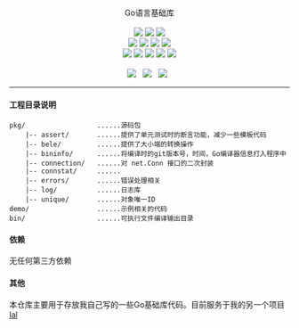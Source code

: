 <p align="center">
<br>
Go语言基础库
<br><br>
<a title="TravisCI" target="_blank" href="https://www.travis-ci.org/q191201771/nezha"><img src="https://www.travis-ci.org/q191201771/nezha.svg?branch=master"></a>
<a title="codecov" target="_blank" href="https://codecov.io/gh/q191201771/nezha"><img src="https://codecov.io/gh/q191201771/nezha/branch/master/graph/badge.svg?style=flat-square"></a>
<a title="goreportcard" target="_blank" href="https://goreportcard.com/report/github.com/q191201771/nezha"><img src="https://goreportcard.com/badge/github.com/q191201771/nezha?style=flat-square"></a>
<br>
<a title="codesize" target="_blank" href="https://github.com/q191201771/nezha"><img src="https://img.shields.io/github/languages/code-size/q191201771/nezha.svg?style=flat-square?style=flat-square"></a>
<a title="license" target="_blank" href="https://github.com/q191201771/nezha/blob/master/LICENSE"><img src="https://img.shields.io/badge/license-MIT-brightgreen.svg?style=flat-square"></a>
<a title="lastcommit" target="_blank" href="https://github.com/q191201771/nezha/commits/master"><img src="https://img.shields.io/github/commit-activity/m/q191201771/nezha.svg?style=flat-square"></a>
<a title="commitactivity" target="_blank" href="https://github.com/q191201771/nezha/graphs/commit-activity"><img src="https://img.shields.io/github/last-commit/q191201771/nezha.svg?style=flat-square"></a>
<br>
<a title="pr" target="_blank" href="https://github.com/q191201771/nezha/pulls"><img src="https://img.shields.io/github/issues-pr-closed/q191201771/nezha.svg?style=flat-square&color=FF9966"></a>
<a title="hits" target="_blank" href="https://github.com/q191201771/nezha"><img src="https://hits.b3log.org/q191201771/nezha.svg?style=flat-square"></a>
<a title="language" target="_blank" href="https://github.com/q191201771/nezha"><img src="https://img.shields.io/github/languages/count/q191201771/nezha.svg?style=flat-square"></a>
<a title="toplanguage" target="_blank" href="https://github.com/q191201771/nezha"><img src="https://img.shields.io/github/languages/top/q191201771/nezha.svg?style=flat-square"></a>
<a title="godoc" target="_blank" href="https://godoc.org/github.com/q191201771/nezha"><img src="http://img.shields.io/badge/godoc-reference-5272B4.svg?style=flat-square"></a>
<br><br>
<a title="watcher" target="_blank" href="https://github.com/q191201771/nezha/watchers"><img src="https://img.shields.io/github/watchers/q191201771/nezha.svg?label=Watchers&style=social"></a>&nbsp;&nbsp;
<a title="star" target="_blank" href="https://github.com/q191201771/nezha/stargazers"><img src="https://img.shields.io/github/stars/q191201771/nezha.svg?label=Stars&style=social"></a>&nbsp;&nbsp;
<a title="fork" target="_blank" href="https://github.com/q191201771/nezha/network/members"><img src="https://img.shields.io/github/forks/q191201771/nezha.svg?label=Forks&style=social"></a>&nbsp;&nbsp;
</p>

---

#### 工程目录说明

```
pkg/                  ......源码包
    |-- assert/       ......提供了单元测试时的断言功能，减少一些模板代码
    |-- bele/         ......提供了大小端的转换操作
    |-- bininfo/      ......将编译时的git版本号，时间，Go编译器信息打入程序中
    |-- connection/   ......对 net.Conn 接口的二次封装
    |-- connstat/     ......
    |-- errors/       ......错误处理相关
    |-- log/          ......日志库
    |-- unique/       ......对象唯一ID
demo/                 ......示例相关的代码
bin/                  ......可执行文件编译输出目录
```

#### 依赖

无任何第三方依赖

#### 其他

本仓库主要用于存放我自己写的一些Go基础库代码。目前服务于我的另一个项目 [lal](https:////github.com/q191201771/lal)
